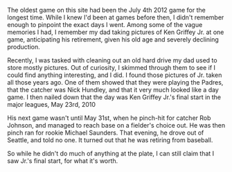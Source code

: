The oldest game on this site had been the July 4th 2012 game for the
longest time. While I knew I'd been at games before then, I didn't
remember enough to pinpoint the exact days I went. Among some of the
vague memories I had, I remember my dad taking pictures of Ken Griffey
Jr. at one game, anticipating his retirement, given his old age and
severely declining production.

Recently, I was tasked with cleaning out an old hard drive my dad used
to store mostly pictures. Out of curiosity, I skimmed through them to
see if I could find anything interesting, and I did. I found those
pictures of Jr. taken all those years ago. One of them showed that
they were playing the Padres, that the catcher was Nick Hundley, and
that it very much looked like a day game. I then nailed down that the
day was Ken Griffey Jr.'s final start in the major leagues, May 23rd,
2010

His next game wasn't until May 31st, when he pinch-hit for catcher Rob
Johnson, and managed to reach base on a fielder's choice out. He was
then pinch ran for rookie Michael Saunders. That evening, he drove out
of Seattle, and told no one. It turned out that he was retiring from
baseball.

So while he didn't do much of anything at the plate, I can still claim
that I saw Jr.'s final start, for what it's worth.
